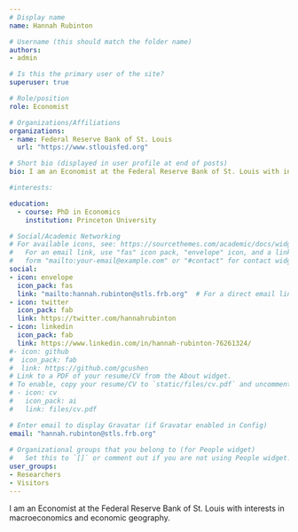 ```yaml
---
# Display name
name: Hannah Rubinton

# Username (this should match the folder name)
authors:
- admin

# Is this the primary user of the site?
superuser: true

# Role/position
role: Economist

# Organizations/Affiliations
organizations:
- name: Federal Reserve Bank of St. Louis
  url: "https://www.stlouisfed.org"

# Short bio (displayed in user profile at end of posts)
bio: I am an Economist at the Federal Reserve Bank of St. Louis with interests in macroeconomics and economic geography. 

#interests:

education:
  - course: PhD in Economics 
    institution: Princeton University

# Social/Academic Networking
# For available icons, see: https://sourcethemes.com/academic/docs/widgets/#icons
#   For an email link, use "fas" icon pack, "envelope" icon, and a link in the
#   form "mailto:your-email@example.com" or "#contact" for contact widget.
social:
- icon: envelope
  icon_pack: fas
  link: "mailto:hannah.rubinton@stls.frb.org"  # For a direct email link, use "mailto:test@example.org".
- icon: twitter
  icon_pack: fab
  link: https://twitter.com/hannahrubinton
- icon: linkedin
  icon_pack: fab
  link: https://www.linkedin.com/in/hannah-rubinton-76261324/
#- icon: github
#  icon_pack: fab
#  link: https://github.com/gcushen
# Link to a PDF of your resume/CV from the About widget.
# To enable, copy your resume/CV to `static/files/cv.pdf` and uncomment the lines below.  
# - icon: cv
#   icon_pack: ai
#   link: files/cv.pdf

# Enter email to display Gravatar (if Gravatar enabled in Config)
email: "hannah.rubinton@stls.frb.org"
  
# Organizational groups that you belong to (for People widget)
#   Set this to `[]` or comment out if you are not using People widget.  
user_groups:
- Researchers
- Visitors
---
```


I am an Economist at the Federal Reserve Bank of St. Louis with interests in macroeconomics and economic geography. 
